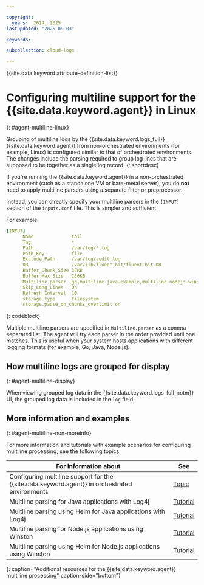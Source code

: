 ```yaml
---

copyright:
  years:  2024, 2025
lastupdated: "2025-09-03"

keywords:

subcollection: cloud-logs

---
```


{{site.data.keyword.attribute-definition-list}}


# Configuring multiline support for the {{site.data.keyword.agent}} in Linux
{: #agent-multiline-linux}

Grouping of multiline logs by the {{site.data.keyword.logs_full}} {{site.data.keyword.agent}} from non-orchestrated environments (for example, Linux) is configured similar to that of orchestrated environments. The changes include the parsing required to group log lines that are supposed to be together as a single log record.
{: shortdesc}

If you're running the {{site.data.keyword.agent}} in a non-orchestrated environment (such as a standalone VM or  bare-metal server), you do **not** need to apply multiline parsers using a separate filter or preprocessor.

Instead, you can directly specify your multiline parsers in the `[INPUT]` section of the `inputs.conf` file. This is simpler and sufficient.

For example:

```yaml
[INPUT]
      Name              tail
      Tag               *
      Path              /var/log/*.log
      Path_Key          file
      Exclude_Path      /var/log/audit.log
      DB                /var/lib/fluent-bit/fluent-bit.DB
      Buffer_Chunk_Size 32KB
      Buffer_Max_Size   256KB
      Multiline.parser  go,multiline-java-example,multiline-nodejs-winston
      Skip_Long_Lines   On
      Refresh_Interval  10
      storage.type      filesystem
      storage.pause_on_chunks_overlimit on
```
{: codeblock}

Multiple multiline parsers are specified in `Multiline.parser` as a comma-separated list. The agent will try each parser in the order provided until one matches. This is useful when your system hosts applications with different logging formats (for example, Go, Java, Node.js).

## How multiline logs are grouped for display
{: #agent-multiline-display}

When viewing grouped log data in the {{site.data.keyword.logs_full_notm}} UI, the grouped log data is included in the `log` field.

## More information and examples
{: #agent-multiline-non-moreinfo}

For more information and tutorials with example scenarios for configuring multiline processing, see the following topics.

| For information about | See |
|-----------------------|-----|
| Configuring multiline support for the {{site.data.keyword.agent}} in orchestrated environments | [Topic](docs/cloud-logs?topic=cloud-logs-agent-multiline-new) |
| Multiline parsing for Java applications with Log4j | [Tutorial](/docs/cloud-logs?topic=cloud-logs-multiline-log4j) |
| Multiline parsing using Helm for Java applications with Log4j | [Tutorial](/docs/cloud-logs?topic=cloud-logs-multiline-log4j-helm) |
| Multiline parsing for Node.js applications using Winston | [Tutorial](/docs/cloud-logs?topic=cloud-logs-multiline-winston) |
| Multiline parsing using Helm for Node.js applications using Winston | [Tutorial](/docs/cloud-logs?topic=cloud-logs-multiline-winston-helm) |
{: caption="Additional resources for the {{site.data.keyword.agent}} multiline processing" caption-side="bottom"}
